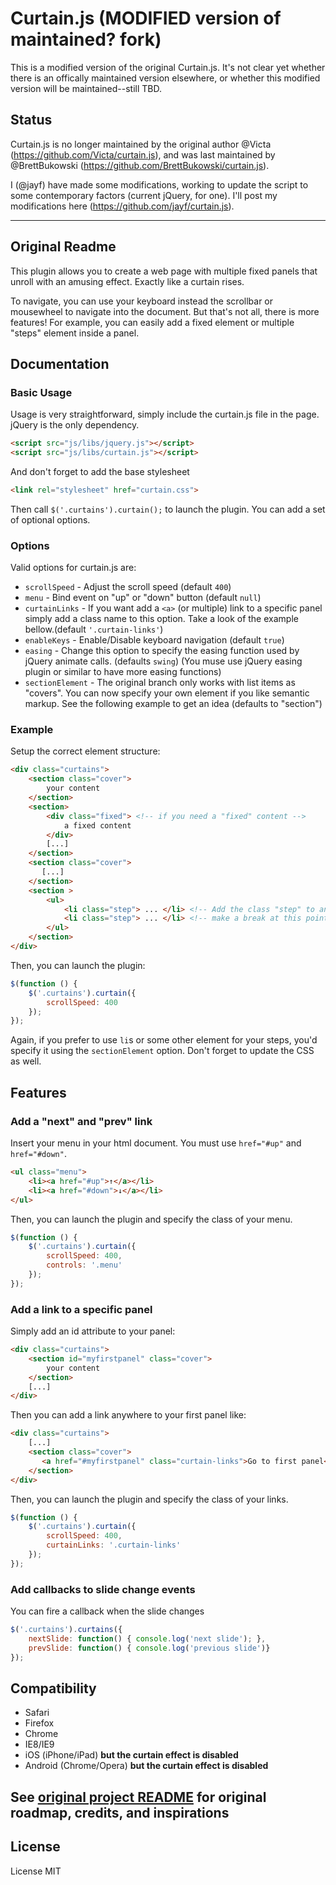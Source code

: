 Curtain.js (MODIFIED version of maintained? fork)
========================================

This is a modified version of the original Curtain.js. It's not clear yet whether there is an offically maintained version elsewhere, or whether this modified version will be maintained--still TBD.

## Status

Curtain.js is no longer maintained by the original author @Victa (https://github.com/Victa/curtain.js), and was last maintained by @BrettBukowski (https://github.com/BrettBukowski/curtain.js).

I (@jayf) have made some modifications, working to update the script to some contemporary factors (current jQuery, for one). I'll post my modifications here (https://github.com/jayf/curtain.js).

----

## Original Readme

This plugin allows you to create a web page with multiple fixed panels that unroll with an amusing effect. Exactly like a curtain rises.

To navigate, you can use your keyboard instead the scrollbar or mousewheel to navigate into the document.
But that's not all, there is more features! For example, you can easily add a fixed element or multiple "steps" element inside a panel.


## Documentation

### Basic Usage

Usage is very straightforward, simply include the curtain.js file in the page. jQuery is the only dependency.

```html
<script src="js/libs/jquery.js"></script>
<script src="js/libs/curtain.js"></script>
```

And don't forget to add the base stylesheet

```html
<link rel="stylesheet" href="curtain.css">
```
Then call ``$('.curtains').curtain();`` to launch the plugin. You can add a set of optional options.

### Options

Valid options for curtain.js are:

* ``scrollSpeed`` - Adjust the scroll speed (default ``400``)
* ``menu`` - Bind event on "up" or "down" button (default ``null``)
* ``curtainLinks`` - If you want add a ``<a>`` (or multiple) link to a specific panel simply add a class name to this option. Take a look of the example bellow.(default ``'.curtain-links'``)
* ``enableKeys`` - Enable/Disable keyboard navigation (default ``true``)
* ``easing`` -  Change this option to specify the easing function used by jQuery animate calls. (defaults ``swing``) (You muse use jQuery easing plugin or similar to have more easing functions)
* ``sectionElement`` - The original branch only works with list items as "covers". You can now specify your own element if you like semantic markup. See the following example to get an idea (defaults to "section")

### Example

Setup the correct element structure:

```html
<div class="curtains">
    <section class="cover">
        your content
    </section>
    <section>
        <div class="fixed"> <!-- if you need a "fixed" content -->
            a fixed content
        </div>
        [...]
    </section>
    <section class="cover">
       [...]
    </section>
    <section >
        <ul>
            <li class="step"> ... </li> <!-- Add the class "step" to an element to  -->
            <li class="step"> ... </li> <!-- make a break at this point with keyboard controls  -->
        </ul>
    </section>
</div>
```

Then, you can launch the plugin:

```js
$(function () {
    $('.curtains').curtain({
        scrollSpeed: 400
    });
});

```

Again, if you prefer to use `li`s or some other element for your steps, you'd specify it using the `sectionElement` option. Don't forget to update the CSS as well.

## Features

### Add a "next" and "prev" link

Insert your menu in your html document. You must use ``href="#up"`` and ``href="#down"``.

```html
<ul class="menu">
    <li><a href="#up">↑</a></li>
    <li><a href="#down">↓</a></li>
</ul>
```

Then, you can launch the plugin and specify the class of your menu.

```js
$(function () {
    $('.curtains').curtain({
        scrollSpeed: 400,
        controls: '.menu'
    });
});
```

### Add a link to a specific panel

Simply add an id attribute to your panel:

```html
<div class="curtains">
    <section id="myfirstpanel" class="cover">
        your content
    </section>
    [...]
</div>
```

Then you can add a link anywhere to your first panel like:

```html
<div class="curtains">
    [...]
    <section class="cover">
       <a href="#myfirstpanel" class="curtain-links">Go to first panel</a>
    </section>
</div>
```


Then, you can launch the plugin and specify the class of your links.

```js
$(function () {
    $('.curtains').curtain({
        scrollSpeed: 400,
        curtainLinks: '.curtain-links'
    });
});
```

### Add callbacks to slide change events

You can fire a callback when the slide changes

```js
$('.curtains').curtains({
    nextSlide: function() { console.log('next slide'); },
    prevSlide: function() { console.log('previous slide')}
});
```


## Compatibility

* Safari
* Firefox
* Chrome
* IE8/IE9
* iOS (iPhone/iPad) __but the curtain effect is disabled__
* Android (Chrome/Opera) __but the curtain effect is disabled__

## See [original project README](https://github.com/Victa/curtain.js/) for original roadmap, credits, and inspirations

## License
License MIT
